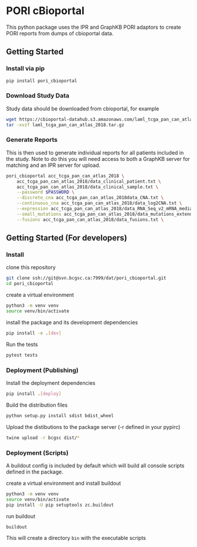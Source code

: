 
# PORI cBioportal

This python package uses the IPR and GraphKB PORI adaptors to create PORI reports from dumps
of cbioportal data.

## Getting Started

### Install via pip

```bash
pip install pori_cbioportal
```

### Download Study Data

Study data should be downloaded from cbioportal, for example

```bash
wget https://cbioportal-datahub.s3.amazonaws.com/laml_tcga_pan_can_atlas_2018.tar.gz
tar -xvzf laml_tcga_pan_can_atlas_2018.tar.gz
```

### Generate Reports

This is then used to generate individual reports for all patients included in the study.
Note to do this you will need access to both a GraphKB server for matching and an IPR
server for upload.

```bash
pori_cbioportal acc_tcga_pan_can_atlas_2018 \
    acc_tcga_pan_can_atlas_2018/data_clinical_patient.txt \
    acc_tcga_pan_can_atlas_2018/data_clinical_sample.txt \
    --password $PASSWORD \
    --discrete_cna acc_tcga_pan_can_atlas_2018data_CNA.txt \
    --continuous_cna acc_tcga_pan_can_atlas_2018/data_log2CNA.txt \
    --expression acc_tcga_pan_can_atlas_2018/data_RNA_Seq_v2_mRNA_median_all_sample_Zscores.txt \
    --small_mutations acc_tcga_pan_can_atlas_2018/data_mutations_extended.txt \
    --fusions acc_tcga_pan_can_atlas_2018/data_fusions.txt \
```

## Getting Started (For developers)

### Install

clone this repository

```bash
git clone ssh://git@svn.bcgsc.ca:7999/dat/pori_cbioportal.git
cd pori_cbioportal
```

create a virtual environment

```bash
python3 -m venv venv
source venv/bin/activate
```

install the package and its development dependencies

```bash
pip install -e .[dev]
```

Run the tests

```bash
pytest tests
```

### Deployment (Publishing)

Install the deployment dependencies

```bash
pip install .[deploy]
```

Build the distribution files

```bash
python setup.py install sdist bdist_wheel
```

Upload the distibutions to the package server (-r defined in your pypirc)

```bash
twine upload -r bcgsc dist/*
```

### Deployment (Scripts)

A buildout config is included by default which will build all console scripts defined
in the package.

create a virtual environment and install buildout

```bash
python3 -m venv venv
source venv/bin/activate
pip install -U pip setuptools zc.buildout
```

run buildout

```bash
buildout
```

This will create a directory `bin` with the executable scripts
